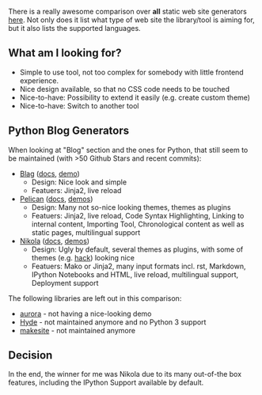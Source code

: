 <!--
.. title: Python static web site generators for blogs
.. slug: python-static-web-site-generators-for-blogs
.. date: 2024-10-13 12:52:28 UTC+02:00
.. tags: python, web, github
.. category: engineering
.. link: 
.. description: Learnings when setting up this Blog web site with Python 
.. type: text
-->

There is a really awesome comparison over **all** static web site generators [here](https://github.com/myles/awesome-static-generators).
Not only does it list what type of web site the library/tool is aiming for, but it also lists the supported languages.

## What am I looking for? 

* Simple to use tool, not too complex for somebody with little frontend experience.
* Nice design available, so that no CSS code needs to be touched
* Nice-to-have: Possibility to extend it easily (e.g. create custom theme)
* Nice-to-have: Switch to another tool

## Python Blog Generators

When looking at "Blog" section and the ones for Python, that still seem to be maintained (with >50 Github Stars and recent commits):   

* [Blag](https://github.com/venthur/blag) ([docs](https://blag.readthedocs.io/en/latest/), [demo](https://venthur.de/))
    * Design: Nice look and simple
    * Featuers: Jinja2, live reload
* [Pelican](https://github.com/getpelican/pelican) ([docs](https://docs.getpelican.com/en/latest/quickstart.html), [demos](https://pelicanthemes.com/))
    * Design: Many not so-nice looking themes, themes as plugins
    * Featuers: Jinja2, live reload, Code Syntax Highlighting, Linking to internal content, Importing Tool, Chronological content as well as static pages, multilingual support
* [Nikola](https://github.com/getnikola/nikola) ([docs](https://getnikola.com/handbook.html#why-static), [demos](https://themes.getnikola.com/))
    * Design: Ugly by default, several themes as plugins, with some of themes (e.g. [hack](https://themes.getnikola.com/v8/hack/demo/)) looking nice
    * Featuers: Mako or Jinja2, many input formats incl. rst, Markdown, IPython Notebooks and HTML, live reload, multilingual support, Deployment support


The following libraries are left out in this comparison: 

* [aurora](https://github.com/capjamesg/aurora) - not having a nice-looking demo
* [Hyde](https://github.com/hyde/hyde) - not maintained anymore and no Python 3 support
* [makesite](https://github.com/sunainapai/makesite) - not maintained anymore

## Decision 

In the end, the winner for me was Nikola due to its many out-of-the box features, including the IPython Support available by default.
